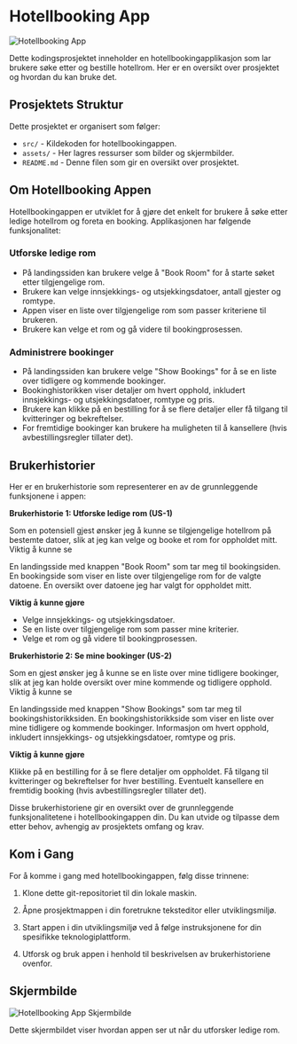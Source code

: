 
# Hotellbooking App

![Hotellbooking App](screenshot.png)

Dette kodingsprosjektet inneholder en hotellbookingapplikasjon som lar brukere søke etter og bestille hotellrom. Her er en oversikt over prosjektet og hvordan du kan bruke det.

## Prosjektets Struktur

Dette prosjektet er organisert som følger:

- `src/` - Kildekoden for hotellbookingappen.
- `assets/` - Her lagres ressurser som bilder og skjermbilder.
- `README.md` - Denne filen som gir en oversikt over prosjektet.


## Om Hotellbooking Appen

Hotellbookingappen er utviklet for å gjøre det enkelt for brukere å søke etter ledige hotellrom og foreta en booking. Applikasjonen har følgende funksjonalitet:

### Utforske ledige rom

- På landingssiden kan brukere velge å "Book Room" for å starte søket etter tilgjengelige rom.
- Brukere kan velge innsjekkings- og utsjekkingsdatoer, antall gjester og romtype.
- Appen viser en liste over tilgjengelige rom som passer kriteriene til brukeren.
- Brukere kan velge et rom og gå videre til bookingprosessen.

### Administrere bookinger

- På landingssiden kan brukere velge "Show Bookings" for å se en liste over tidligere og kommende bookinger.
- Bookinghistorikken viser detaljer om hvert opphold, inkludert innsjekkings- og utsjekkingsdatoer, romtype og pris.
- Brukere kan klikke på en bestilling for å se flere detaljer eller få tilgang til kvitteringer og bekreftelser.
- For fremtidige bookinger kan brukere ha muligheten til å kansellere (hvis avbestillingsregler tillater det).

## Brukerhistorier

Her er en brukerhistorie som representerer en av de grunnleggende funksjonene i appen:

**Brukerhistorie 1: Utforske ledige rom (US-1)**

Som en potensiell gjest ønsker jeg å kunne se tilgjengelige hotellrom på bestemte datoer, slik at jeg kan velge og booke et rom for oppholdet mitt.
Viktig å kunne se

En landingsside med knappen "Book Room" som tar meg til bookingsiden.
En bookingside som viser en liste over tilgjengelige rom for de valgte datoene.
En oversikt over datoene jeg har valgt for oppholdet mitt.

**Viktig å kunne gjøre**

- Velge innsjekkings- og utsjekkingsdatoer.
- Se en liste over tilgjengelige rom som passer mine kriterier.
- Velge et rom og gå videre til bookingprosessen.

**Brukerhistorie 2: Se mine bookinger (US-2)**

Som en gjest ønsker jeg å kunne se en liste over mine tidligere bookinger, slik at jeg kan holde oversikt over mine kommende og tidligere opphold.
Viktig å kunne se

En landingsside med knappen "Show Bookings" som tar meg til bookingshistorikksiden.
En bookingshistorikkside som viser en liste over mine tidligere og kommende bookinger.
Informasjon om hvert opphold, inkludert innsjekkings- og utsjekkingsdatoer, romtype og pris.

**Viktig å kunne gjøre**

Klikke på en bestilling for å se flere detaljer om oppholdet.
Få tilgang til kvitteringer og bekreftelser for hver bestilling.
Eventuelt kansellere en fremtidig booking (hvis avbestillingsregler tillater det).

Disse brukerhistoriene gir en oversikt over de grunnleggende funksjonalitetene i hotellbookingappen din. Du kan utvide og tilpasse dem etter behov, avhengig av prosjektets omfang og krav.

## Kom i Gang

For å komme i gang med hotellbookingappen, følg disse trinnene:

1. Klone dette git-repositoriet til din lokale maskin.

2. Åpne prosjektmappen i din foretrukne teksteditor eller utviklingsmiljø.

3. Start appen i din utviklingsmiljø ved å følge instruksjonene for din spesifikke teknologiplattform.

4. Utforsk og bruk appen i henhold til beskrivelsen av brukerhistoriene ovenfor.

## Skjermbilde

![Hotellbooking App Skjermbilde](screenshot.png)

Dette skjermbildet viser hvordan appen ser ut når du utforsker ledige rom.



